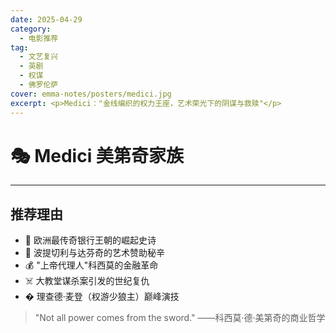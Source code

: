 ```yaml
---
date: 2025-04-29
category:
  - 电影推荐
tag:
  - 文艺复兴
  - 英剧
  - 权谋
  - 佛罗伦萨
cover: emma-notes/posters/medici.jpg
excerpt: <p>Medici："金线编织的权力王座，艺术荣光下的阴谋与救赎"</p>
---
```


# 🎭 Medici 美第奇家族
---

## 推荐理由

- 🏰 欧洲最传奇银行王朝的崛起史诗
- 🎨 波提切利与达芬奇的艺术赞助秘辛
- 💰 "上帝代理人"科西莫的金融革命
- ☠️ 大教堂谋杀案引发的世纪复仇
- � 理查德·麦登（权游少狼主）巅峰演技

> "Not all power comes from the sword." ——科西莫·德·美第奇的商业哲学